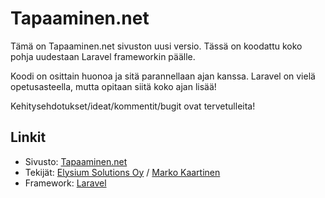 # Tapaaminen.net

Tämä on Tapaaminen.net sivuston uusi versio. Tässä on koodattu koko pohja uudestaan Laravel frameworkin päälle.

Koodi on osittain huonoa ja sitä parannellaan ajan kanssa. Laravel on vielä opetusasteella, mutta opitaan siitä koko ajan lisää!

Kehitysehdotukset/ideat/kommentit/bugit ovat tervetulleita!

## Linkit

* Sivusto: [Tapaaminen.net](https://tapaaminen.net/)
* Tekijät: [Elysium Solutions Oy](https://elysium.fi/) / [Marko Kaartinen](https://markokaartinen.net)
* Framework: [Laravel](http://laravel.com/)